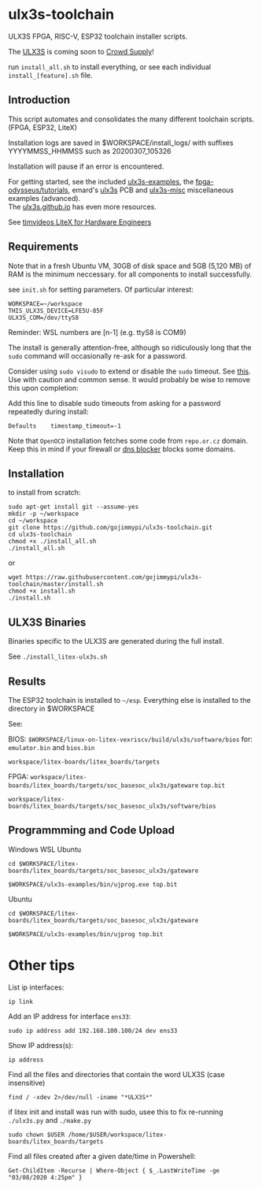 # ulx3s-toolchain

ULX3S FPGA, RISC-V, ESP32 toolchain installer scripts.

The [ULX3S](https://radiona.org/ulx3s/) is coming soon to [Crowd Supply](https://www.crowdsupply.com/radiona/ulx3s)!

run `install_all.sh` to install everything, or see each individual `install_[feature].sh` file.

## Introduction

This script automates and consolidates the many different toolchain scripts. (FPGA, ESP32, LiteX)

Installation logs are saved in $WORKSPACE/install_logs/ with suffixes YYYYMMSS_HHMMSS such as 20200307_105326

Installation will pause if an error is encountered.

For getting started, see the included [ulx3s-examples](https://github.com/ulx3s/ulx3s-examples), 
the [fpga-odysseus/tutorials](https://github.com/ulx3s/fpga-odysseus/tree/master/tutorials), 
emard's [ulx3s](https://github.com/emard/ulx3s) PCB 
and [ulx3s-misc](https://github.com/emard/ulx3s-misc) miscellaneous examples (advanced).   
The [ulx3s.github.io](https://ulx3s.github.io/) has even more resources.

See [timvideos LiteX for Hardware Engineers](https://github.com/timvideos/litex-buildenv/wiki/LiteX-for-Hardware-Engineers)

## Requirements

Note that in a fresh Ubuntu VM, 30GB of disk space and 5GB (5,120 MB) of RAM is the minimum neccessary. 
for all components to install successfully.

see `init.sh` for setting parameters. Of particular interest:

```
WORKSPACE=~/workspace
THIS_ULX3S_DEVICE=LFE5U-85F
ULX3S_COM=/dev/ttyS8
```
Reminder: WSL numbers are [n-1] (e.g. ttyS8 is COM9)

The install is generally attention-free, although so ridiculously long that the `sudo` command will occasionally re-ask for a password.

Consider using `sudo visudo` to extend or disable the `sudo` timeout. 
See [this](https://apple.stackexchange.com/questions/10139/how-do-i-increase-sudo-password-remember-timeout).
Use with caution and common sense. It would probably be wise to remove this upon completion:

Add this line to disable sudo timeouts from asking for a password repeatedly during install:
```
Defaults    timestamp_timeout=-1
```

Note that `OpenOCD` installation fetches some code from `repo.or.cz` domain. 
Keep this in mind if your firewall or [dns blocker](https://pi-hole.net/) blocks some domains.

## Installation

to install from scratch:
```
sudo apt-get install git --assume-yes
mkdir -p ~/workspace
cd ~/workspace
git clone https://github.com/gojimmypi/ulx3s-toolchain.git
cd ulx3s-toolchain
chmod +x ./install_all.sh
./install_all.sh
```
or
```
wget https://raw.githubusercontent.com/gojimmypi/ulx3s-toolchain/master/install.sh
chmod +x install.sh
./install.sh
```

## ULX3S Binaries

Binaries specific to the ULX3S are generated during the full install.

See `./install_litex-ulx3s.sh`

## Results

The ESP32 toolchain is installed to `~/esp`. Everything else is installed to the directory in $WORKSPACE

See:

BIOS: `$WORKSPACE/linux-on-litex-vexriscv/build/ulx3s/software/bios` for:
`emulator.bin` and `bios.bin`


`workspace/litex-boards/litex_boards/targets`

FPGA: `workspace/litex-boards/litex_boards/targets/soc_basesoc_ulx3s/gateware`
`top.bit`

`workspace/litex-boards/litex_boards/targets/soc_basesoc_ulx3s/software/bios`

## Programmming and Code Upload

Windows WSL Ubuntu
```
cd $WORKSPACE/litex-boards/litex_boards/targets/soc_basesoc_ulx3s/gateware

$WORKSPACE/ulx3s-examples/bin/ujprog.exe top.bit
```

Ubuntu
```
cd $WORKSPACE/litex-boards/litex_boards/targets/soc_basesoc_ulx3s/gateware

$WORKSPACE/ulx3s-examples/bin/ujprog top.bit
```

# Other tips

List ip interfaces:
```
ip link
```

Add an IP address for interface `ens33`:
```
sudo ip address add 192.168.100.100/24 dev ens33
```

Show IP address(s):
```
ip address
```

Find all the files and directories that contain the word ULX3S (case insensitive)

```
find / -xdev 2>/dev/null -iname "*ULX3S*"
```

if litex init and install was run with sudo, usee this to fix re-running `./ulx3s.py` and `./make.py`
```
sudo chown $USER /home/$USER/workspace/litex-boards/litex_boards/targets
```

Find all files created after a given date/time in Powershell:
```
Get-ChildItem -Recurse | Where-Object { $_.LastWriteTime -ge "03/08/2020 4:25pm" }
```

